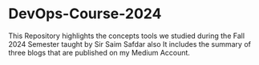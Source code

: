# DevOps-Course-2024
This Repository highlights the concepts tools we studied during the Fall 2024 Semester taught by Sir Saim Safdar also It includes the summary of three blogs that are published on my Medium Account.
